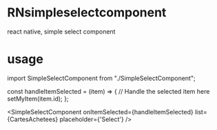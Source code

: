 # RNsimpleselectcomponent
react native, simple select component

# usage 


import SimpleSelectComponent  from "./SimpleSelectComponent";

const handleItemSelected = (item) => {
// Handle the selected item here
setMyItem(item.id);
};

<SimpleSelectComponent onItemSelected={handleItemSelected} list={CartesAchetees}
placeholder={'Select'}
/>
